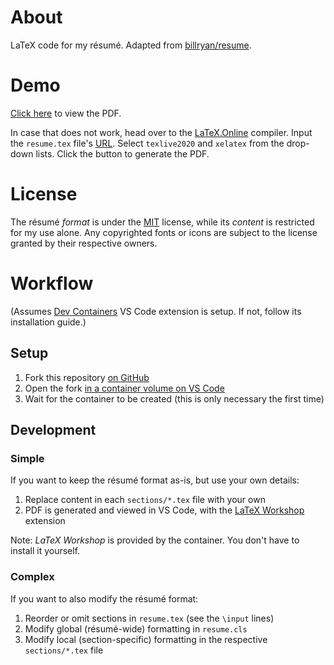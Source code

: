 # About

LaTeX code for my résumé. Adapted from [billryan/resume](https://github.com/billryan/resume).

# Demo

[Click here](https://texlive2020.latexonline.cc/compile?git=https://github.com/oswinrodrigues/resume&target=resume.tex&command=xelatex) to view the PDF.

In case that does not work, head over to the [LaTeX.Online](https://latexonline.cc/) compiler. Input the `resume.tex` file's [URL](https://github.com/oswinrodrigues/resume/blob/master/resume.tex). Select `texlive2020` and `xelatex` from the drop-down lists. Click the button to generate the PDF.

# License

The résumé _format_ is under the [MIT](http://opensource.org/licenses/MIT) license, while its _content_ is restricted for my use alone. Any copyrighted fonts or icons are subject to the license granted by their respective owners.

# Workflow

(Assumes [Dev Containers](https://marketplace.visualstudio.com/items?itemName=ms-vscode-remote.remote-containers) VS Code extension is setup. If not, follow its installation guide.)

## Setup

1. Fork this repository [on GitHub](https://docs.github.com/en/pull-requests/collaborating-with-pull-requests/working-with-forks/fork-a-repo#forking-a-repository)
2. Open the fork [in a container volume on VS Code](https://code.visualstudio.com/docs/devcontainers/containers#_quick-start-open-a-git-repository-or-github-pr-in-an-isolated-container-volume)
3. Wait for the container to be created (this is only necessary the first time)

## Development

### Simple

If you want to keep the résumé format as-is, but use your own details:

1. Replace content in each `sections/*.tex` file with your own
2. PDF is generated and viewed in VS Code, with the [LaTeX Workshop](https://marketplace.visualstudio.com/items?itemName=James-Yu.latex-workshop) extension

Note: _LaTeX Workshop_ is provided by the container. You don't have to install it yourself.

### Complex

If you want to also modify the résumé format:

1. Reorder or omit sections in `resume.tex` (see the `\input` lines)
2. Modify global (résumé-wide) formatting in `resume.cls`
3. Modify local (section-specific) formatting in the respective `sections/*.tex` file
